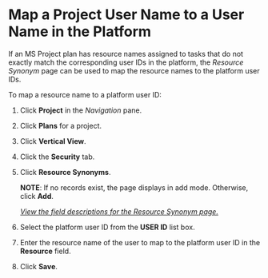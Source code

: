 # Map a Project User Name to a User Name in the Platform

If an MS Project plan has resource names assigned to tasks that do not
exactly match the corresponding user IDs in the platform, the
<span style="font-style: italic;">Resource Synonym</span> page can be
used to map the resource names to the platform user IDs.

<span style="background: #ffffff;">To map a resource name to a platform
user ID:</span>

1.  Click **Project** in the *Navigation* pane.

2.  Click **Plans** for a project.

3.  Click **Vertical View**.

4.  Click the **Security** tab.

5.  Click **Resource Synonyms**.
    
    **NOTE**: If no records exist, the page displays in add mode.
    Otherwise, click **Add**.
    
    *[View the field descriptions for the Resource Synonym
    page.](../Page_Desc/Resource_Synonym.htm)*

6.  Select the platform user ID from the **USER ID** list box.

7.  Enter the resource name of the user to map to the platform user ID
    in the **Resource** field.

8.  Click **Save**.
